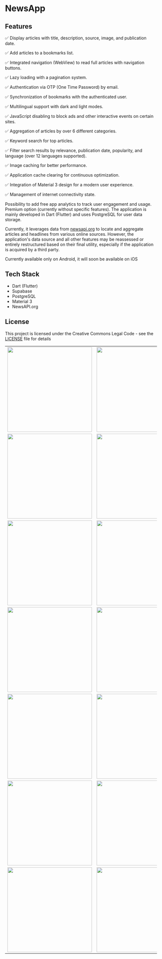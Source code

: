 # NewsApp

## Features

✅ Display articles with title, description, source, image, and publication date.

✅ Add articles to a bookmarks list.

✅ Integrated navigation (WebView) to read full articles with navigation buttons.

✅ Lazy loading with a pagination system.

✅ Authentication via OTP (One Time Password) by email.

✅ Synchronization of bookmarks with the authenticated user.

✅ Multilingual support with dark and light modes.

✅ JavaScript disabling to block ads and other interactive events on certain sites.

✅ Aggregation of articles by over 6 different categories.

✅ Keyword search for top articles.

✅ Filter search results by relevance, publication date, popularity, and language (over 12 languages supported).

✅ Image caching for better performance.

✅ Application cache clearing for continuous optimization.

✅ Integration of Material 3 design for a modern user experience.

✅ Management of internet connectivity state.

Possibility to add free app analytics to track user engagement and usage.
Premium option (currently without specific features).
The application is mainly developed in Dart (Flutter) and uses PostgreSQL for user data storage.

Currently, it leverages data from [newsapi.org](https://newsapi.org/) to locate and aggregate articles and headlines from various online sources. However, the application's data source and all other features may be reassessed or entirely restructured based on their final utility, especially if the application is acquired by a third party.

Currently available only on Android, it will soon be available on iOS

## Tech Stack

- Dart (Flutter)
- Supabase
- PostgreSQL
- Material 3
- NewsAPI.org

## License

This project is licensed under the Creative Commons Legal Code - see the [LICENSE](LICENSE) file for details

<table>
<tr>
<td>
<img src="https://media.licdn.com/dms/image/D4E22AQHsRpH5aNW3Aw/feedshare-shrink_800/0/1720658453494?e=1723680000&v=beta&t=MJ7zJI-d1FPmRRO8sGC7k_UV8QUang7dMMRNW8yMpac" width="280px">
</td>
<td>
<img src="https://media.licdn.com/dms/image/D4E22AQFIaiemFjd84Q/feedshare-shrink_800/0/1720658454370?e=1723680000&v=beta&t=6LJS1qH6J-Q8nfWjBA3izU6JtYBwJ0vrpkIOBiiKu-k" width="280px">
</td>
</tr>
<tr>
<td>
<img src="https://media.licdn.com/dms/image/D4E22AQGzHXFDBniELA/feedshare-shrink_800/0/1720658455306?e=1723680000&v=beta&t=T69Vz2QCfygyNfLemhDwjXHh_q6CU-UZk7yCulOdIXg" width="280px">
</td>
<td>
<img src="https://media.licdn.com/dms/image/D4E22AQExY149BxgQtw/feedshare-shrink_800/0/1720658456632?e=1723680000&v=beta&t=TV2wJOLJsNi7fjKPgp_9yiPQ0nkqygHKUZ-29nBq5bs" width="280px">
</td>
</tr>

<tr>
<td>
<img src="https://media.licdn.com/dms/image/D4E22AQFVc9rtS_gY7Q/feedshare-shrink_800/0/1720658478432?e=1723680000&v=beta&t=h5DNjM0zRDYl-encHVl4OqJqMMrQN2wf_NPWslWLBe4" width="280px">
</td>
<td>
<img src="https://media.licdn.com/dms/image/D4E22AQEkFZqWnd0Fww/feedshare-shrink_800/0/1720658478471?e=1723680000&v=beta&t=Dv0HHLHNbUbq6IGh4sVtqKc2YS-aFwarNRW6aqZOazA" width="280px">
</td>
</tr>


<tr>
<td>
<img src="https://media.licdn.com/dms/image/D4E22AQE61Yr-lTRa-g/feedshare-shrink_800/0/1720658465859?e=1723680000&v=beta&t=m9ZQhgIORbcj067D_dAkDfbOyP82BL-2XsHrAELUxxs" width="280px">
</td>
<td>
<img src="https://media.licdn.com/dms/image/D4E22AQEJlVPJ4_Sf4Q/feedshare-shrink_800/0/1720658478449?e=1723680000&v=beta&t=zmKKjGg_1vJ1eEl9uEgnKlKPD784GV7Mio6BU45ffYc" width="280px">
</td>
</tr>


<tr>
<td>
<img src="https://media.licdn.com/dms/image/D4E22AQHSjq9Qi4A9Dg/feedshare-shrink_800/0/1720658478552?e=1723680000&v=beta&t=AkphwXw85WPmZEjJ9AmqKk5cZx72xWEOQmYNS6vMwz4" width="280px">
</td>
<td>
<img src="https://media.licdn.com/dms/image/D4E22AQHGBNaq5jzVnw/feedshare-shrink_800/0/1720658478558?e=1723680000&v=beta&t=ltZVu6MRFpuXk78Hyjm0QfTGIFxo_l5ZhIMnrQcK0mY" width="280px">
</td>
</tr>



<tr>
<td>
<img src="https://media.licdn.com/dms/image/D4E22AQHnFIs9NAg2YQ/feedshare-shrink_800/0/1720658478519?e=1723680000&v=beta&t=AvDYSGaSWPOxhqUAulkeyz2c0MZ6ZGfGcmZim3ubTA0" width="280px">
</td>
<td>
<img src="https://media.licdn.com/dms/image/D4E22AQEy8K0eB6seFQ/feedshare-shrink_800/0/1720658478896?e=1723680000&v=beta&t=Y7yw9ZGK9cR9FF2JKWnA-PvZMEVjJ2fWvAcvHTq4D4Y" width="280px">
</td>
</tr>

<tr>
<td>
<img src="https://media.licdn.com/dms/image/D4E22AQEbh3ivqnSBig/feedshare-shrink_800/0/1720658478508?e=1723680000&v=beta&t=W5tyhUFjZcUJ1jIgxX9ft4ZYia3UkWYhsGy44817nAI" width="280px">
</td>
<td>
<img src="https://media.licdn.com/dms/image/D4E22AQGPWMhalnMwng/feedshare-shrink_800/0/1720658478506?e=1723680000&v=beta&t=HciqHtlL6I4UnZYlpUbAjJ7yi2fXhkvVmFjjssxNefE" width="280px">
</td>
</tr>
</table>
